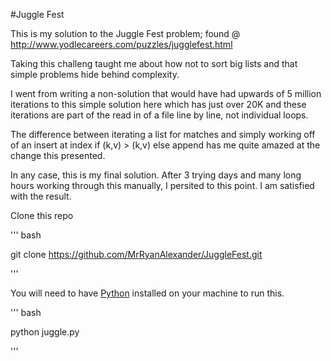 #Juggle Fest

This is my solution to the Juggle Fest problem; found @ http://www.yodlecareers.com/puzzles/jugglefest.html

Taking this challeng taught me about how not to sort big lists and that simple problems
hide behind complexity. 

I went from writing a non-solution that would have had upwards of 5 million iterations to 
this simple solution here which has just over 20K and these iterations are part of the
read in of a file line by line, not individual loops. 

The difference between iterating a list for matches and simply working off of an insert 
at index if (k,v) > (k,v) else append has me quite amazed at the change this presented. 

In any case, this is my final solution. After 3 trying days and many long hours working through this manually, I persited to this point. I am satisfied with the result. 

Clone this repo

''' bash

git clone https://github.com/MrRyanAlexander/JuggleFest.git

'''

You will need to have [Python]("https://www.python.org/downloads/") installed on your machine to run this. 

''' bash

python juggle.py

'''

